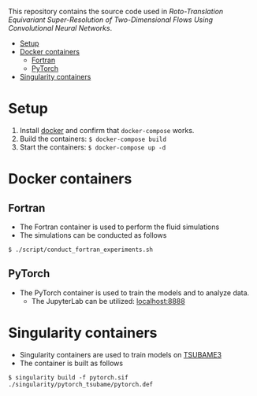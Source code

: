 This repository contains the source code used in *Roto-Translation Equivariant Super-Resolution of Two-Dimensional Flows Using Convolutional Neural Networks*.

- [Setup](#setup)
- [Docker containers](#docker-containers)
  - [Fortran](#fortran)
  - [PyTorch](#pytorch)
- [Singularity containers](#singularity-containers)

# Setup

1. Install [docker](https://www.docker.com/) and confirm that `docker-compose` works.
2. Build the containers: `$ docker-compose build`
3. Start the containers: `$ docker-compose up -d`

# Docker containers

## Fortran

- The Fortran container is used to perform the fluid simulations
- The simulations can be conducted as follows
```
$ ./script/conduct_fortran_experiments.sh
```

## PyTorch

- The PyTorch container is used to train the models and to analyze data.
  - The JupyterLab can be utilized: [localhost:8888](http://localhost:8888/)

# Singularity containers

- Singularity containers are used to train models on [TSUBAME3](https://www.gsic.titech.ac.jp/en)
- The container is built as follows
```
$ singularity build -f pytorch.sif ./singularity/pytorch_tsubame/pytorch.def
```